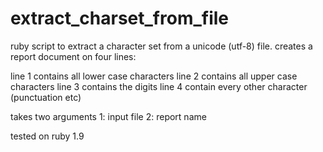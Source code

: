 # extract_charset_from_file 

ruby script to extract a character set from a unicode (utf-8) file.
creates a report document on four lines:

line 1 contains all lower case characters
line 2 contains all upper case characters
line 3 contains the digits
line 4 contain every other character (punctuation etc)

takes two arguments 
1: input file
2: report name

tested on ruby 1.9